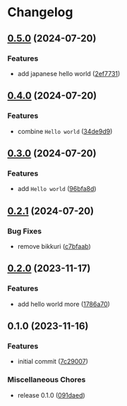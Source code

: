 # Changelog

## [0.5.0](https://github.com/p-chan-sandbox/release-please-playground/compare/v0.4.0...v0.5.0) (2024-07-20)


### Features

* add japanese hello world ([2ef7731](https://github.com/p-chan-sandbox/release-please-playground/commit/2ef773167aa81045ab0fff7d3b430401adb8dae4))

## [0.4.0](https://github.com/p-chan-sandbox/release-please-playground/compare/v0.3.0...v0.4.0) (2024-07-20)


### Features

* combine `Hello world` ([34de9d9](https://github.com/p-chan-sandbox/release-please-playground/commit/34de9d9928bb05a0df696685e2e1b4ad68af0701))

## [0.3.0](https://github.com/p-chan-sandbox/release-please-playground/compare/v0.2.1...v0.3.0) (2024-07-20)


### Features

* add `Hello world` ([96bfa8d](https://github.com/p-chan-sandbox/release-please-playground/commit/96bfa8d0dcfbfb2dedbcd05b6eab8a4341aa8e8b))

## [0.2.1](https://github.com/p-chan-sandbox/release-please-playground/compare/v0.2.0...v0.2.1) (2024-07-20)


### Bug Fixes

* remove bikkuri ([c7bfaab](https://github.com/p-chan-sandbox/release-please-playground/commit/c7bfaabe72a1eedc9921d4b4d4cea053ab7d659e))

## [0.2.0](https://github.com/p-chan-sandbox/release-please-playground/compare/v0.1.0...v0.2.0) (2023-11-17)


### Features

* add hello world more ([1786a70](https://github.com/p-chan-sandbox/release-please-playground/commit/1786a70f0de07fc1e4c3064ce2640c909543582b))

## 0.1.0 (2023-11-16)


### Features

* initial commit ([7c29007](https://github.com/p-chan-sandbox/release-please-playground/commit/7c29007c0ccfcae77ed828ebf2d1427a096594c0))


### Miscellaneous Chores

* release 0.1.0 ([091daed](https://github.com/p-chan-sandbox/release-please-playground/commit/091daed63918029860cb08773bd474d2fc9de839))
